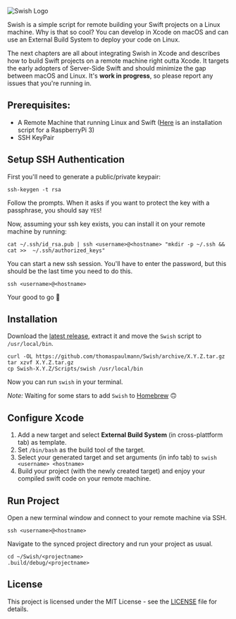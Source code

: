 ![Swish Logo](https://github.com/thomaspaulmann/Swish/raw/master/Design/Exports/Logo.png)

Swish is a simple script for remote building your Swift projects on a Linux machine. Why is that so cool? You can develop in Xcode on macOS and can use an External Build System to deploy your code on Linux.

The next chapters are all about integrating Swish in Xcode and describes how to build Swift projects on a remote machine right outta Xcode. It targets the early adopters of Server-Side Swift and should minimize the gap between macOS and Linux. It's **work in progress**, so please report any issues that you're running in.

## Prerequisites:

* A Remote Machine that running Linux and Swift ([Here](/Scripts/setup-swift-3.0-arm.sh) is an installation script for a RaspberryPi 3)
* SSH KeyPair

## Setup SSH Authentication

First you'll need to generate a public/private keypair:

```
ssh-keygen -t rsa
```

Follow the prompts. When it asks if you want to protect the key with a passphrase, you should say `YES`!

Now, assuming your ssh key exists, you can install it on your remote machine by running:

```
cat ~/.ssh/id_rsa.pub | ssh <username>@<hostname> "mkdir -p ~/.ssh && cat >>  ~/.ssh/authorized_keys"
```

You can start a new ssh session. You'll have to enter the password, but this should be the last time you need to do this.

```
ssh <username>@<hostname>
```

Your good to go 💪

## Installation

Download the [latest release](https://github.com/thomaspaulmann/Swish/releases/latest), extract it and move the `Swish` script to `/usr/local/bin`.

```
curl -OL https://github.com/thomaspaulmann/Swish/archive/X.Y.Z.tar.gz
tar xzvf X.Y.Z.tar.gz
cp Swish-X.Y.Z/Scripts/swish /usr/local/bin
```

Now you can run `swish` in your terminal.

*Note:* Waiting for some stars to add `Swish` to [Homebrew](https://github.com/Homebrew/homebrew-core) 🙃

## Configure Xcode

1. Add a new target and select **External Build System** (in cross-plattform tab) as template.
2. Set `/bin/bash` as the build tool of the target.
3. Select your generated target and set arguments (in info tab) to `swish <username> <hostname>`
4. Build your project (with the newly created target) and enjoy your compiled swift code on your remote machine.

## Run Project

Open a new terminal window and connect to your remote machine via SSH.

```
ssh <username>@<hostname>
```

Navigate to the synced project directory and run your project as usual.

```
cd ~/Swish/<projectname>
.build/debug/<projectname>
```
## License

This project is licensed under the MIT License - see the [LICENSE](LICENSE) file for details.

